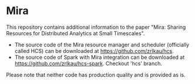 # Mira
This repository contains additional information to the paper "Mira: Sharing Resources for Distributed Analytics at Small Timescales".

 - The source code of the Mira resource manager and scheduler (officially called HCS) can be downloaded at https://github.com/zrlkau/hcs.
 - The source code of Spark with Mira integration can be downloaded at https://github.com/zrlkau/hcs-spark. Checkout 'hcs' branch.
 
 Please note that neither code has production quality and is provided as is.
